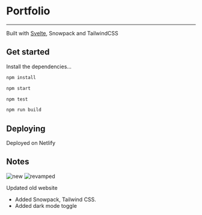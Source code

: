 # Portfolio
---

Built with [Svelte](https://svelte.dev), Snowpack and TailwindCSS

## Get started

Install the dependencies...

```bash
npm install

npm start

npm test

npm run build
```

## Deploying
Deployed on Netlify


## Notes
![new](portfolio_2020.png)
![revamped](portfolio_2019.png)

Updated old website
- Added Snowpack, Tailwind CSS. 
- Added dark mode toggle